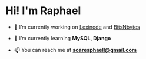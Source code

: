 <h1 align="left">Hi! I'm Raphael</h1>


- 🔭 I’m currently working on [Lexinode](https://github.com/Raphael-Soares/Grafos) and [BitsNbytes](https://github.com/OGabrielPereira/BitsNBytes)

- 🌱 I’m currently learning **MySQL, Django**

- 📫 You can reach me at **soaresphaell@gmail.com**



